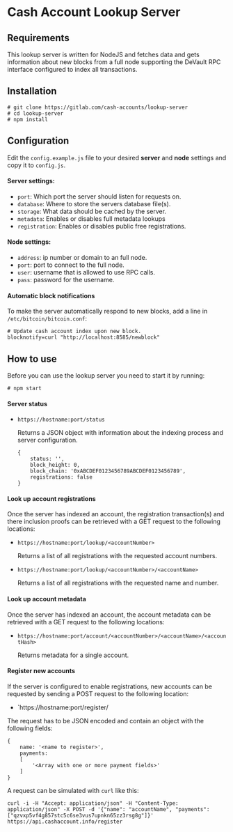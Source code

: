 # Cash Account Lookup Server

## Requirements

This lookup server is written for NodeJS and fetches data and gets information about new blocks from a full node supporting the DeVault RPC interface configured to index all transactions.

## Installation

```
# git clone https://gitlab.com/cash-accounts/lookup-server
# cd lookup-server
# npm install
```

## Configuration

Edit the `config.example.js` file to your desired **server** and **node** settings and copy it to `config.js`.

#### Server settings:

* `port`: Which port the server should listen for requests on.
* `database`: Where to store the servers database file(s).
* `storage`: What data should be cached by the server.
* `metadata`: Enables or disables full metadata lookups
* `registration`: Enables or disables public free registrations.

#### Node settings:

* `address`: ip number or domain to an full node.
* `port`: port to connect to the full node.
* `user`: username that is allowed to use RPC calls.
* `pass`: password for the username.

#### Automatic block notifications

To make the server automatically respond to new blocks, add a line in `/etc/bitcoin/bitcoin.conf`:

```
# Update cash account index upon new block.
blocknotify=curl "http://localhost:8585/newblock"
```

## How to use

Before you can use the lookup server you need to start it by running:

```
# npm start
```

#### Server status

* `https://hostname:port/status`

   Returns a JSON object with information about the indexing process and server configuration.
   
   ```
   {
       status: '',
       block_height: 0,
       block_chain: '0xABCDEF0123456789ABCDEF0123456789',
       registrations: false
   }
   ```


#### Look up account registrations

Once the server has indexed an account, the registration transaction(s) and there inclusion proofs can be retrieved with a GET request to the following locations:

* `https://hostname:port/lookup/<accountNumber>`

   Returns a list of all registrations with the requested account numbers.

* `https://hostname:port/lookup/<accountNumber>/<accountName>`

   Returns a list of all registrations with the requested name and number.


#### Look up account metadata

Once the server has indexed an account, the account metadata can be retrieved with a GET request to the following locations:

* `https://hostname:port/account/<accountNumber>/<accountName>/<accountHash>`

   Returns metadata for a single account.


#### Register new accounts

If the server is configured to enable registrations, new accounts can be requested by sending a POST request to the following location:

* `https://hostname:port/register/

The request has to be JSON encoded and contain an object with the following fields:

```
{
    name: '<name to register>',
    payments:
    [
        '<Array with one or more payment fields>'
    ]
}
```

A request can be simulated with `curl` like this:

```
curl -i -H "Accept: application/json" -H "Content-Type: application/json" -X POST -d '{"name": "accountName", "payments": ["qzvxp5vf4g857stc5c6se3vus7upnkn65zz3rsg8g"]}' https://api.cashaccount.info/register
```